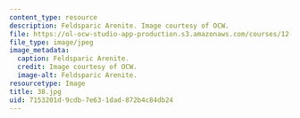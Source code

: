 ```yaml
---
content_type: resource
description: Feldsparic Arenite. Image courtesy of OCW.
file: https://ol-ocw-studio-app-production.s3.amazonaws.com/courses/12-110-sedimentary-geology-fall-2004/7153201d9cdb7e631dad872b4c84db24_38.jpg
file_type: image/jpeg
image_metadata:
  caption: Feldsparic Arenite.
  credit: Image courtesy of OCW.
  image-alt: Feldsparic Arenite.
resourcetype: Image
title: 38.jpg
uid: 7153201d-9cdb-7e63-1dad-872b4c84db24
---
```

